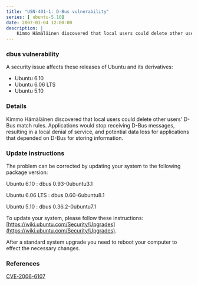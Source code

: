 ```yaml
---
title: "USN-401-1: D-Bus vulnerability"
series: [ ubuntu-5.10]
date: 2007-01-04 12:00:00
description: |
    Kimmo Hämäläinen discovered that local users could delete other users&#39; D-Bus match rules. Applications would stop receiving D-Bus messages, resulting in a local denial of service, and potential data loss for applications that depended on D-Bus for storing information. 
--- 
```

 
 


### dbus vulnerability

A security issue affects these releases of Ubuntu and its derivatives:

* Ubuntu 6.10
* Ubuntu 6.06 LTS
* Ubuntu 5.10

### Details

Kimmo Hämäläinen discovered that local users could delete other users&#39; D-Bus match rules. Applications would stop receiving D-Bus messages, resulting in a local denial of service, and potential data loss for applications that depended on D-Bus for storing information. 

### Update instructions

The problem can be corrected by updating your system to the following package version:

Ubuntu 6.10
 : dbus <span>0.93-0ubuntu3.1</span>

Ubuntu 6.06 LTS
 : dbus <span>0.60-6ubuntu8.1</span>

Ubuntu 5.10
 : dbus <span>0.36.2-0ubuntu7.1</span>

To update your system, please follow these instructions: [https://wiki.ubuntu.com/Security/Upgrades](https://wiki.ubuntu.com/Security/Upgrades).

After a standard system upgrade you need to reboot your computer to effect the necessary changes.

### References

 
 [CVE-2006-6107](http://people.ubuntu.com/~ubuntu-security/cve/CVE-2006-6107)
 

